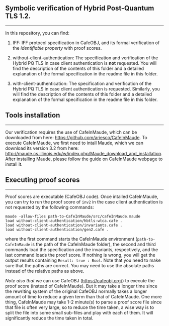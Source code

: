 ## Symbolic verification of Hybrid Post-Quantum TLS 1.2.
---

In this repository, you can find:

1) IFF: IFF protocol specification in CafeOBJ, and its formal verification of the  *identifiable property* with proof scores.

2) without-client-authentication: The specification and verification of the Hybrid PQ TLS in case client authentication is **not** requested.
You will find the description of the contents of this folder and a detailed explanation of the formal specification in the readme file in this folder.

3) with-client-authentication: The specification and verification of the Hybrid PQ TLS in case client authentication is requested.
Similarly, you will find the description of the contents of this folder and a detailed explanation of the formal specification in the readme file in this folder.



## Tools installation
---
Our verification requires the use of CafeInMaude, which can be downloaded from here: https://github.com/ariesco/CafeInMaude.
To execute CafeInMaude, we first need to intall Maude, which we can download its version 3.2 from here: http://maude.cs.illinois.edu/w/index.php/Maude_download_and_installation.
After installing Maude, please follow the guide on CafeInMaude webpage to install it.

## Executing proof scores
---
Proof scores are executable (CafeOBJ code).
Once intalled CafeInMaude, you can try to run the proof score of `inv2` in the case client authentication is not requested by the following commands:

```
maude -allow-files path-to-CafeInMaude/src/cafeInMaude.maude
load without-client-authentication/hbtls-wtca.cafe .
load without-client-authentication/invariants.cafe .
load without-client-authentication/gen2.cafe .
```

where the first command starts the CafeInMaude environment (`path-to-CafeInMaude` is the path of the CafeInMaude folder),
the second and third commands load the specification and the invariants, respectively,
and the last command loads the proof score.
If nothing is wrong, you will get the output results containing `Result: true : Bool`. 
Note that you need to make sure that the paths are correct. You may need to use the absolute paths instead of the relative paths as above.

*Note also that* we can use CafeOBJ (https://cafeobj.org/) to execute the proof score (instead of CafeInMaude). But it may take a longer time since the rewriting system of the original CafeOBJ normally takes a longer amount of time to reduce a given term than that of CafeInMaude.
One more thing, CafeInMaude may take 1-2 minute(s) to parse a proof score file since that file is often very large, so to reduce the time taken, a wise way is to split the file into some small sub-files and play with each of them. It will significantly reduce the time taken in total.